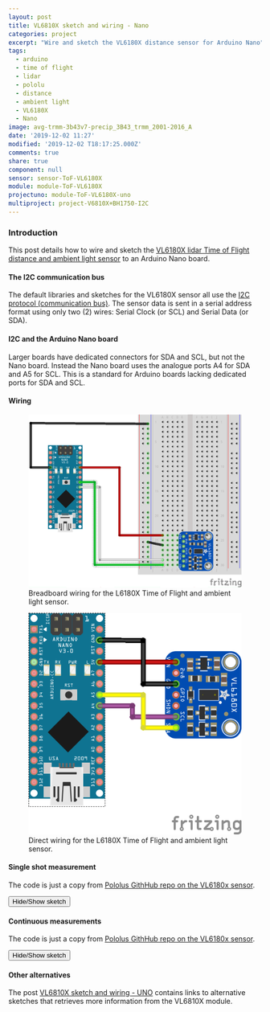 ```yaml
---
layout: post
title: VL6810X sketch and wiring - Nano
categories: project
excerpt: "Wire and sketch the VL6180X distance sensor for Arduino Nano"
tags:
  - arduino
  - time of flight
  - lidar
  - pololu
  - distance
  - ambient light
  - VL6180X
  - Nano
image: avg-trmm-3b43v7-precip_3B43_trmm_2001-2016_A
date: '2019-12-02 11:27'
modified: '2019-12-02 T18:17:25.000Z'
comments: true
share: true
component: null
sensor: sensor-ToF-VL6180X
module: module-ToF-VL6180X
projectuno: module-ToF-VL6180X-uno
multiproject: project-V6810X+BH1750-I2C
---
```

<script src="https://karttur.github.io/common/assets/js/karttur/togglediv.js"></script>
### Introduction

This post details how to wire and sketch the [VL6180X lidar Time of Flight distance and ambient light sensor](../arduino-ToF-VL6180X/) to an Arduino Nano board.

#### The I2C communication bus

The default libraries and sketches for the VL6180X sensor all use the
[I2C protocol (communication bus)](../arduino-I2C/). The sensor data is sent in a serial address format using only two (2) wires: Serial Clock (or SCL) and Serial Data (or SDA).

#### I2C and the Arduino Nano board

Larger boards have dedicated connectors for SDA and SCL, but not the Nano board. Instead the Nano board uses the analogue ports A4 for SDA and A5 for SCL. This is a standard for Arduino boards lacking dedicated ports for SDA and SCL.

#### Wiring

<figure>
<img src="../../images/nano-VL6180X-a4-a5_bb.png">
<figcaption> Breadboard wiring for the L6180X Time of Flight and ambient light sensor.</figcaption>
</figure>

<figure>
<img src="../../images/nano-VL6180X-breadfree_bb.png">
<figcaption> Direct wiring for the L6180X Time of Flight and ambient light sensor.</figcaption>
</figure>


#### Single shot measurement

The code is just a copy from [Pololus GithHub repo on the VL6180x sensor](https://github.com/pololu/vl6180x-arduino/blob/master/examples/RangeSingleShot/RangeSingleShot.ino).

<button id= "togglesingleshot" onclick="hiddencode('singleshot')">Hide/Show sketch</button>

<div id="singleshot" style="display:none">

{% capture text-capture %}
{% raw %}

```
/* This minimal example shows how to get single-shot range
measurements from the VL6180X.
The range readings are in units of mm. */

#include <Wire.h>
#include <VL6180X.h>

VL6180X sensor;

void setup()
{
  Serial.begin(9600);
  Wire.begin();

  sensor.init();
  sensor.configureDefault();
  sensor.setTimeout(500);
}

void loop()
{
  Serial.print(sensor.readRangeSingleMillimeters());
  if (sensor.timeoutOccurred()) { Serial.print(" TIMEOUT"); }

  Serial.println();
}
```
{% endraw %}
{% endcapture %}
{% include widgets/toggle-code.html  toggle-text=text-capture  %}
</div>

#### Continuous measurements

The code is just a copy from [Pololus GithHub repo on the VL6180x sensor](https://github.com/pololu/vl6180x-arduino/blob/master/examples/InterleavedContinuous/InterleavedContinuous.ino).

<button id= "toggleContinuous" onclick="hiddencode('Continuous')">Hide/Show sketch</button>

<div id="Continuous" style="display:none">

{% capture text-capture %}
{% raw %}

```
/* This example demonstrates how to use interleaved mode to
take continuous range and ambient light measurements. The
datasheet recommends using interleaved mode instead of
running "range and ALS continuous modes simultaneously (i.e.
asynchronously)".
In order to attain a faster update rate (10 Hz), the max
convergence time for ranging and integration time for
ambient light measurement are reduced from the normally
recommended defaults. See section 2.4.4 ("Continuous mode
limits") and Table 6 ("Interleaved mode limits (10 Hz
operation)") in the VL6180X datasheet for more details.
Raw ambient light readings can be converted to units of lux
using the equation in datasheet section 2.13.4 ("ALS count
to lux conversion").
Example: A VL6180X gives an ambient light reading of 613
with the default gain of 1 and an integration period of
50 ms as configured in this sketch (reduced from 100 ms as
set by configureDefault()). With the factory calibrated
resolution of 0.32 lux/count, the light level is therefore
(0.32 * 613 * 100) / (1 * 50) or 392 lux.
The range readings are in units of mm. */

#include <Wire.h>
#include <VL6180X.h>

VL6180X sensor;

void setup()
{
  Serial.begin(9600);
  Wire.begin();

  sensor.init();
  sensor.configureDefault();

  // Reduce range max convergence time and ALS integration
  // time to 30 ms and 50 ms, respectively, to allow 10 Hz
  // operation (as suggested by Table 6 ("Interleaved mode
  // limits (10 Hz operation)") in the datasheet).
  sensor.writeReg(VL6180X::SYSRANGE__MAX_CONVERGENCE_TIME, 30);
  sensor.writeReg16Bit(VL6180X::SYSALS__INTEGRATION_PERIOD, 50);

  sensor.setTimeout(500);

   // stop continuous mode if already active
  sensor.stopContinuous();
  // in case stopContinuous() triggered a single-shot
  // measurement, wait for it to complete
  delay(300);
  // start interleaved continuous mode with period of 100 ms
  sensor.startInterleavedContinuous(100);

}

void loop()
{
  Serial.print("Ambient: ");
  Serial.print(sensor.readAmbientContinuous());
  if (sensor.timeoutOccurred()) { Serial.print(" TIMEOUT"); }

  Serial.print("\tRange: ");
  Serial.print(sensor.readRangeContinuousMillimeters());
  if (sensor.timeoutOccurred()) { Serial.print(" TIMEOUT"); }

  Serial.println();
}
```
{% endraw %}
{% endcapture %}
{% include widgets/toggle-code.html  toggle-text=text-capture  %}
</div>

#### Other alternatives

The post [VL6810X sketch and wiring - UNO](../project-ToF-VL6180X-uno/) contains links to alternative sketches that retrieves more information from the VL6810X module.
